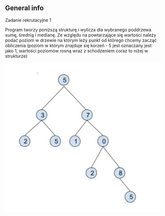 

## General info
Zadanie rekrutacyjne 1

Program tworzy poniższą strukturę i wylicza dla wybranego poddrzewa sumę, średnią i medianę. Ze względu na powtarzające się wartości należy podać poziom w drzewie na którym leży punkt od którego chcemy zacząć obliczenia (poziom w którym znajduje się korzeń - 5 jest oznaczany jest jako 1, wartości poziomów rosną wraz z schodzeniem coraz to niżej w strukturze)


<img src="images_from_readme/screen.PNG"  > 
	


